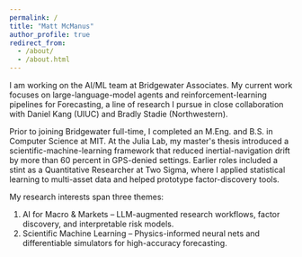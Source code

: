 ```yaml
---
permalink: /
title: "Matt McManus"
author_profile: true
redirect_from: 
  - /about/
  - /about.html
---
```


I am working on the AI/ML team at Bridgewater Associates. My current work focuses on large-language-model agents and reinforcement-learning pipelines for Forecasting, a line of research I pursue in close collaboration with Daniel Kang (UIUC) and Bradly Stadie (Northwestern). 

Prior to joining Bridgewater full-time, I completed an M.Eng. and B.S. in Computer Science at MIT. At the Julia Lab, my master's thesis introduced a scientific-machine-learning framework that reduced inertial-navigation drift by more than 60 percent in GPS-denied settings. Earlier roles included a stint as a Quantitative Researcher at Two Sigma, where I applied statistical learning to multi-asset data and helped prototype factor-discovery tools.

My research interests span three themes:

1. AI for Macro & Markets – LLM-augmented research workflows, factor discovery, and interpretable risk models.
2. Scientific Machine Learning – Physics-informed neural nets and differentiable simulators for high-accuracy forecasting.

